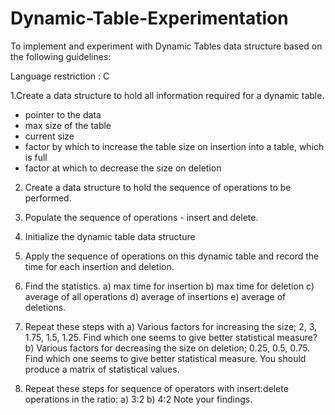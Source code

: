 # Dynamic-Table-Experimentation
To implement and experiment with Dynamic Tables data structure based on the following guidelines:

Language restriction : C 

1.Create a data structure to hold all information required for a dynamic table.
   - pointer to the data 
   - max size of the table
   - current size
   - factor by which to increase the table size on insertion into a table, which is full
   - factor at which to decrease the size on deletion

2. Create a data structure to hold the sequence of operations to be performed.

3. Populate the sequence of operations - insert and delete.

4. Initialize the dynamic table data structure

5. Apply the sequence of operations on this dynamic table and record the time for each insertion and deletion.

6. Find the statistics.
   a) max time for insertion
   b) max time for deletion
   c) average of all operations
   d) average of insertions
   e) average of deletions.

7. Repeat these steps with
   a) Various factors for increasing the size; 2, 3, 1.75, 1.5, 1.25.
	  Find which one seems to give better statistical measure?
   b) Various factors for decreasing the size on deletion; 0.25, 0.5, 0.75. 
	  Find which one seems to give better statistical measure.
   You should produce a matrix of statistical values.
	
8. Repeat these steps for sequence of operators with insert:delete operations in the ratio:
	a) 3:2
	b) 4:2
	Note your findings.
	

